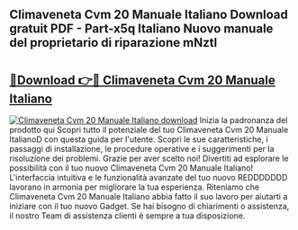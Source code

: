 ## Climaveneta Cvm 20 Manuale Italiano Download gratuit PDF - Part-x5q Italiano Nuovo manuale del proprietario di riparazione mNztl

# <h2><a href="http://dfgeahe.blite.top/?on=Climaveneta+Cvm+20+Manuale+Italiano">🔗Download 👉🔴 Climaveneta Cvm 20 Manuale Italiano</a></h2>

[![Climaveneta Cvm 20 Manuale Italiano download](https://i.imgur.com/lujVjoI.png)](http://dfgeahe.blite.top/?on=Climaveneta+Cvm+20+Manuale+Italiano)
Inizia la padronanza del prodotto qui Scopri tutto il potenziale del tuo Climaveneta Cvm 20 Manuale ItalianoD con questa guida per l'utente. Scopri le sue caratteristiche, i passaggi di installazione, le procedure operative e i suggerimenti per la risoluzione dei problemi. Grazie per aver scelto noi! Divertiti ad esplorare le possibilità con il tuo nuovo Climaveneta Cvm 20 Manuale Italiano! L'interfaccia intuitiva e le funzionalità avanzate del tuo nuovo REDDDDDDD lavorano in armonia per migliorare la tua esperienza. Riteniamo che Climaveneta Cvm 20 Manuale Italiano abbia fatto il suo lavoro per aiutarti a iniziare con il tuo nuovo Gadget. Se hai bisogno di chiarimenti o assistenza, il nostro Team di assistenza clienti è sempre a tua disposizione.
